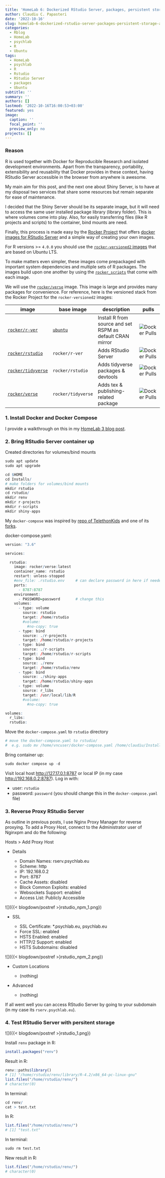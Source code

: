 ```yaml
---
title: 'HomeLab 6: Dockerized RStudio Server, packages, persistent storage and SSL certs'
author: Claudiu C. Papasteri
date: '2022-10-16'
slug: homelab-6-dockerized-rstudio-server-packages-persistent-storage-and-ssl-certs
categories:
  - Rblog
  - HomeLab
  - psychlab
  - R
  - Ubuntu
tags:
  - HomeLab
  - psychlab
  - R
  - Rstudio
  - RStudio Server
  - packages
  - Ubuntu
subtitle: ''
summary: ''
authors: []
lastmod: '2022-10-16T16:00:53+03:00'
featured: yes
image:
  caption: ''
  focal_point: ''
  preview_only: no
projects: []
---
```



### Reason

R is used together with Docker for Reproducible Research and isolated development environments. Apart from the transparency, portability, extensibility and reusability that Docker provides in these context, having RStudio Server accessible in the browser from anywhere is awesome. 

My main aim for this post, and the next one about Shiny Server, is to have at my disposal two services that share some resources but remain separate for ease of maintenance. 

I decided that the Shiny Server should be its separate image, but it will need to access the same user installed package library (library folder). This is where volumes come into play. Also, for easily transferring files (like R projects and scripts) to the container, bind mounts are need.

Finally, this process is made easy by the [Rocker Project](https://rocker-project.org/) that offers [docker images for RStudio Server](https://rocker-project.org/images/versioned/rstudio.html) and a simple way of creating your own images.

For R versions >= `4.0.0` you should use the [`rocker-versioned2` images](https://github.com/rocker-org/rocker-versioned2) that are based on Ubuntu LTS.

To make matters even simpler, these images come prepackaged with important system dependencies and multiple sets of R packages. The images build upon one another by using the [`rocker_scripts`](https://github.com/rocker-org/rocker-versioned2/tree/master/scripts) that come with each image.

We will use the [`rocker/verse`](https://github.com/rocker-org/rocker-versioned2/blob/master/dockerfiles/verse_devel.Dockerfile) image. This image is large and provides many packages for convenience. For reference, here is the versioned stack from the Rocker Project for the `rocker-versioned2` images:

| image                                       | base image                                  | description                                                                    | pulls                                                                   |
|---------------------------------------------|---------------------------------------------|--------------------------------------------------------------------------------|-------------------------------------------------------------------------|
| [`rocker/r-ver`](versioned/r-ver.md)        | [`ubuntu`](https://hub.docker.com/_/ubuntu) | Install R from source and set RSPM as default CRAN mirror                      | ![Docker Pulls](https://img.shields.io/docker/pulls/rocker/r-ver)       |
| [`rocker/rstudio`](versioned/rstudio.md)    | `rocker/r-ver`                              | Adds RStudio Server                                                            | ![Docker Pulls](https://img.shields.io/docker/pulls/rocker/rstudio)     |
| [`rocker/tidyverse`](versioned/rstudio.md)  | `rocker/rstudio`                            | Adds tidyverse packages & devtools                                             | ![Docker Pulls](https://img.shields.io/docker/pulls/rocker/tidyverse)   |
| [`rocker/verse`](versioned/rstudio.md)      | `rocker/tidyverse`                          | Adds tex & publishing-related package                                          | ![Docker Pulls](https://img.shields.io/docker/pulls/rocker/verse)       |


### 1. Install Docker and Docker Compose 

I provide a walkthrough on this in my [HomeLab 3 blog post](https://claudiu.psychlab.eu/post/homelab-3-install-configure-guacamole-as-docker-container/).


### 2. Bring RStudio Server container up

Created directories for volumes/bind mounts


```r
sudo apt update
sudo apt upgrade
```


```r
cd $HOME
cd Installs/
# make folders for volumes/bind mounts
mkdir rstudio
cd rstudio/
mkdir renv 
mkdir r-projects 
mkdir r-scripts 
mkdir shiny-apps
```

My `docker-compose` was inspired by [repo of TelethonKids](https://github.com/TelethonKids/rstudio/blob/master/docker-compose.yml) and one of its [forks](https://github.com/rgarofalo/docker-compose-rstudio-server).

docker-compose.yaml:


```r
version: "3.6"

services:

  rstudio:
    image: rocker/verse:latest
    container_name: rstudio
    restart: unless-stopped
    #env_file: .rstudio.env     # can declare password in here if needed
    ports:
      - 8787:8787
    environment:
      - PASSWORD=password       # change this
    volumes:
      - type: volume
        source: rstudio
        target: /home/rstudio
        #volume:
          #no-copy: true
      - type: bind
        source: ./r-projects
        target: /home/rstudio/r-projects
      - type: bind
        source: ./r-scripts
        target: /home/rstudio/r-scripts 
      - type: bind
        source: ./renv
        target: /home/rstudio/renv
      - type: bind
        source: ./shiny-apps
        target: /home/rstudio/shiny-apps  
      - type: volume
        source: r_libs
        target: /usr/local/lib/R
        #volume:
          #no-copy: true

volumes:
  r_libs:
  rstudio:
```

Move the `docker-compose.yaml` to `rstudio` directory 


```r
# move the docker-compose.yaml to rstudio/
#  e.g. sudo mv /home/vncuser/docker-compose.yaml /home/claudiu/Installs/rstudio
```

Bring container up:


```r
sudo docker compose up -d
```

Visit local host http://127.17.0.1:8787 or local IP (in my case http://192.168.0.2:8787).
Log in with:
 - user: `rstudio`
 - password: `password` (you should change this in the `docker-compose.yaml` file)


### 3. Reverse Proxy RStudio Server

As outline in previous posts, I use Nginx Proxy Manager for reverse proxying. To add a Proxy Host, connect to the Administrator user of Nginxpm and do the following: 

Hosts > Add Proxy Host

-   Details

    -   Domain Names: rserv.psychlab.eu
    -   Scheme: http
    -   IP: 192.168.0.2
    -   Port: 8787
    -   Cache Assets: disabled
    -   Block Common Exploits: enabled
    -   Websockets Support: enabled
    -   Access List: Publicly Accessible

![]({{< blogdown/postref >}rstudio_npm_1.png})

-   SSL

    -   SSL Certificate: *.psychlab.eu, psychlab.eu
    -   Force SSL: enabled
    -   HSTS Enabled: enabled
    -   HTTP/2 Support: enabled
    -   HSTS Subdomains: disabled
    
![]({{< blogdown/postref >}rstudio_npm_2.png})

-   Custom Locations
    -   (nothing)

-   Advanced
    -   (nothing)

If all went well you can access RStudio Server by going to your subdomain (in my case its `rserv.psychlab.eu`).


### 4. Test RStudio Server with persitent storage

![]({{< blogdown/postref >}rstudio_1.png})

Install `renv` package in R:


```r
install.packages("renv")
```

Result in R:


```r
renv::paths$library()
# [1] "/home/rstudio/renv/library/R-4.2/x86_64-pc-linux-gnu"
list.files("/home/rstudio/renv/")
# character(0)
```

In terminal:


```r
cd renv/ 
cat > test.txt
```

In R:


```r
list.files("/home/rstudio/renv/")
# [1] "test.txt"
```

In terminal:


```r
sudo rm test.txt
```

New result in R:


```r
list.files("/home/rstudio/renv/")
# character(0)
```
